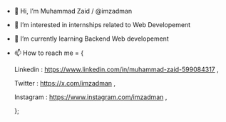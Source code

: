 - 👋 Hi, I’m Muhammad Zaid / @imzadman
- 👀 I’m interested in internships related to Web Developement
- 🌱 I’m currently learning Backend Web developement

- 📫 How to reach me = {
  
   Linkedin : https://www.linkedin.com/in/muhammad-zaid-599084317 ,
  
   Twitter : https://x.com/imzadman ,
  
   Instagram : https://www.instagram.com/imzadman ,
  
    };
